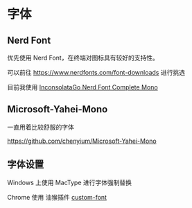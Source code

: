 <!--
 * @Author: HaoTian Qi
 * @Date: 2021-12-16 16:26:29
 * @Description: 
 * @LastEditTime: 2021-12-16 16:31:24
 * @LastEditors: HaoTian Qi
-->

# 字体

## Nerd Font

优先使用 Nerd Font，在终端对图标具有较好的支持性。

可以前往 <https://www.nerdfonts.com/font-downloads> 进行挑选

目前我使用 [InconsolataGo Nerd Font Complete Mono](https://github.com/ryanoasis/nerd-fonts/releases/download/v2.1.0/InconsolataGo.zip)

## Microsoft-Yahei-Mono

一直用着比较舒服的字体

<https://github.com/chenyium/Microsoft-Yahei-Mono>

## 字体设置

Windows 上使用 MacType 进行字体强制替换

Chrome 使用 油猴插件 [custom-font](https://greasyfork.org/zh-CN/scripts/415928-custom-font)
